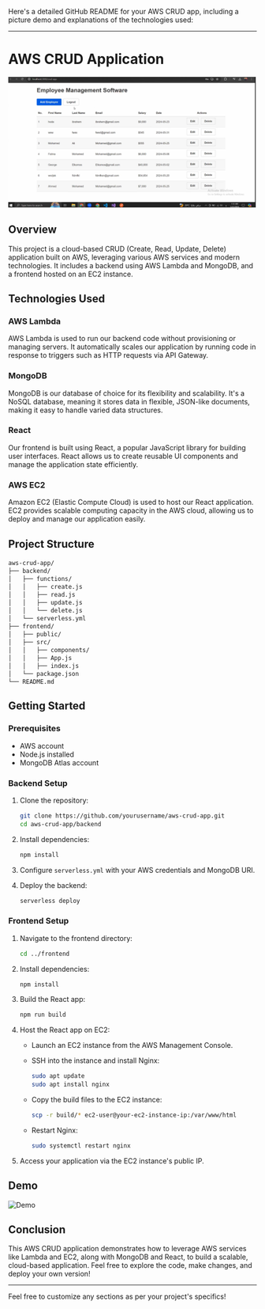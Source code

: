 Here's a detailed GitHub README for your AWS CRUD app, including a picture demo and explanations of the technologies used:

---

# AWS CRUD Application

![Demo](https://github.com/ali20021973/CloudAWS/blob/main/demo/Screenshot%20(109).png)

## Overview

This project is a cloud-based CRUD (Create, Read, Update, Delete) application built on AWS, leveraging various AWS services and modern technologies. It includes a backend using AWS Lambda and MongoDB, and a frontend hosted on an EC2 instance.

## Technologies Used

### AWS Lambda

AWS Lambda is used to run our backend code without provisioning or managing servers. It automatically scales our application by running code in response to triggers such as HTTP requests via API Gateway.

### MongoDB

MongoDB is our database of choice for its flexibility and scalability. It's a NoSQL database, meaning it stores data in flexible, JSON-like documents, making it easy to handle varied data structures.

### React

Our frontend is built using React, a popular JavaScript library for building user interfaces. React allows us to create reusable UI components and manage the application state efficiently.

### AWS EC2

Amazon EC2 (Elastic Compute Cloud) is used to host our React application. EC2 provides scalable computing capacity in the AWS cloud, allowing us to deploy and manage our application easily.

## Project Structure

```
aws-crud-app/
├── backend/
│   ├── functions/
│   │   ├── create.js
│   │   ├── read.js
│   │   ├── update.js
│   │   └── delete.js
│   └── serverless.yml
├── frontend/
│   ├── public/
│   ├── src/
│   │   ├── components/
│   │   ├── App.js
│   │   ├── index.js
│   └── package.json
└── README.md
```

## Getting Started

### Prerequisites

- AWS account
- Node.js installed
- MongoDB Atlas account

### Backend Setup

1. Clone the repository:

   ```bash
   git clone https://github.com/yourusername/aws-crud-app.git
   cd aws-crud-app/backend
   ```

2. Install dependencies:

   ```bash
   npm install
   ```

3. Configure `serverless.yml` with your AWS credentials and MongoDB URI.

4. Deploy the backend:

   ```bash
   serverless deploy
   ```

### Frontend Setup

1. Navigate to the frontend directory:

   ```bash
   cd ../frontend
   ```

2. Install dependencies:

   ```bash
   npm install
   ```

3. Build the React app:

   ```bash
   npm run build
   ```

4. Host the React app on EC2:

   - Launch an EC2 instance from the AWS Management Console.
   - SSH into the instance and install Nginx:

     ```bash
     sudo apt update
     sudo apt install nginx
     ```

   - Copy the build files to the EC2 instance:

     ```bash
     scp -r build/* ec2-user@your-ec2-instance-ip:/var/www/html
     ```

   - Restart Nginx:

     ```bash
     sudo systemctl restart nginx
     ```

5. Access your application via the EC2 instance's public IP.

## Demo

![Demo](demo.png)

## Conclusion

This AWS CRUD application demonstrates how to leverage AWS services like Lambda and EC2, along with MongoDB and React, to build a scalable, cloud-based application. Feel free to explore the code, make changes, and deploy your own version!

---

Feel free to customize any sections as per your project's specifics!
